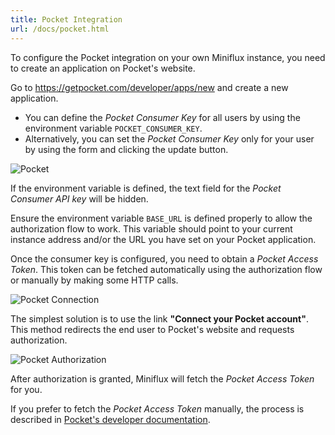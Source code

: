 ```yaml
---
title: Pocket Integration
url: /docs/pocket.html
---
```


To configure the Pocket integration on your own Miniflux instance, you need to create an application on Pocket's website.

Go to <https://getpocket.com/developer/apps/new> and create a new application.

- You can define the *Pocket Consumer Key* for all users by using the environment variable `POCKET_CONSUMER_KEY`.
- Alternatively, you can set the *Pocket Consumer Key* only for your user by using the form and clicking the update button.

![Pocket](/images/pocket_1.png)

If the environment variable is defined, the text field for the *Pocket Consumer API key* will be hidden.

Ensure the environment variable `BASE_URL` is defined properly to allow the authorization flow to work. This variable should point to your current instance address and/or the URL you have set on your Pocket application.

Once the consumer key is configured, you need to obtain a *Pocket Access Token*. This token can be fetched automatically using the authorization flow or manually by making some HTTP calls.

![Pocket Connection](/images/pocket_2.png)

The simplest solution is to use the link **"Connect your Pocket account"**. This method redirects the end user to Pocket's website and requests authorization.

![Pocket Authorization](/images/pocket_3.png)

After authorization is granted, Miniflux will fetch the *Pocket Access Token* for you.

If you prefer to fetch the *Pocket Access Token* manually, the process is described in [Pocket's developer documentation](https://getpocket.com/developer/docs/authentication).